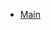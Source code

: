 * [Main](offdoc.html?mdfile=README.md)
<!---* [Example](offdoc.html?mdfile=Example.md)-->
<!--- * [SubExample](offdoc.html?mdfile=SubExample.md)-->
